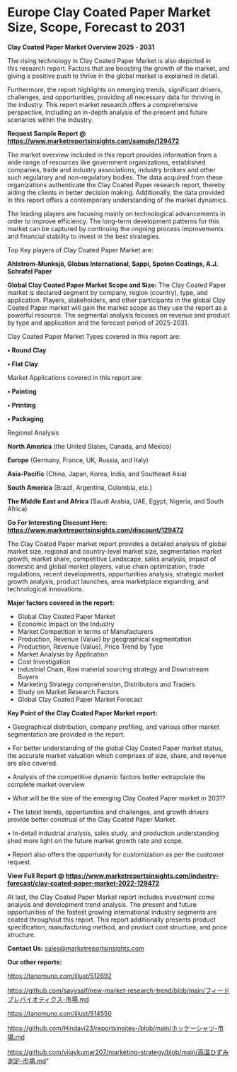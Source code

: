 # Europe Clay Coated Paper Market Size, Scope, Forecast to 2031

<Strong> Clay Coated Paper Market Overview 2025 - 2031</strong>

The rising technology in Clay Coated Paper Market is also depicted in this research report. Factors that are boosting the growth of the market, and giving a positive push to thrive in the global market is explained in detail.

Furthermore, the report highlights on emerging trends, significant drivers, challenges, and opportunities, providing all necessary data for thriving in the industry. This report market research offers a comprehensive perspective, including an in-depth analysis of the present and future scenarios within the industry.

<strong>Request Sample Report @ <a href=https://www.marketreportsinsights.com/sample/129472>https://www.marketreportsinsights.com/sample/129472</a></strong>

The market overview included in this report provides information from a wide range of resources like government organizations, established companies, trade and industry associations, industry brokers and other such regulatory and non-regulatory bodies. The data acquired from these organizations authenticate the Clay Coated Paper research report, thereby aiding the clients in better decision making. Additionally, the data provided in this report offers a contemporary understanding of the market dynamics.

The leading players are focusing mainly on technological advancements in order to improve efficiency. The long-term development patterns for this market can be captured by continuing the ongoing process improvements and financial stability to invest in the best strategies.

Top Key players of Clay Coated Paper Market are:

<strong>Ahlstrom-Munksjö, Globus International, Sappi, Spoton Coatings, A.J. Schrafel Paper</strong>

<strong><b>Global Clay Coated Paper Market Scope and Size:</b></strong>
The Clay Coated Paper market is declared segment by company, region (country), type, and application. Players, stakeholders, and other participants in the global Clay Coated Paper market will gain the market scope as they use the report as a powerful resource. The segmental analysis focuses on revenue and product by type and application and the forecast period of 2025-2031.

Clay Coated Paper Market Types covered in this report are:

<strong>• Round Clay

• Flat Clay</strong>

Market Applications covered in this report are:

<strong>• Painting

• Printing

• Packaging</strong> 

Regional Analysis

<strong>North America</strong> (the United States, Canada, and Mexico)

<strong>Europe</strong> (Germany, France, UK, Russia, and Italy)

<strong>Asia-Pacific</strong> (China, Japan, Korea, India, and Southeast Asia)

<strong>South America</strong> (Brazil, Argentina, Colombia, etc.)

<strong>The Middle East and Africa</strong> (Saudi Arabia, UAE, Egypt, Nigeria, and South Africa)

<strong>Go For Interesting Discount Here: <a href=https://www.marketreportsinsights.com/discount/129472>https://www.marketreportsinsights.com/discount/129472</a></strong>

The Clay Coated Paper market report provides a detailed analysis of global market size, regional and country-level market size, segmentation market growth, market share, competitive Landscape, sales analysis, impact of domestic and global market players, value chain optimization, trade regulations, recent developments, opportunities analysis, strategic market growth analysis, product launches, area marketplace expanding, and technological innovations.

<strong><b>Major factors covered in the report:</b></strong>
<ul>
  <li>Global Clay Coated Paper Market </li>
  <li>Economic Impact on the Industry</li>
  <li>Market Competition in terms of Manufacturers</li>
  <li>Production, Revenue (Value) by geographical segmentation</li>
  <li>Production, Revenue (Value), Price Trend by Type</li>
  <li>Market Analysis by Application</li>
  <li>Cost Investigation</li>
  <li>Industrial Chain, Raw material sourcing strategy and Downstream Buyers</li>
  <li>Marketing Strategy comprehension, Distributors and Traders</li>
  <li>Study on Market Research Factors</li>
  <li>Global Clay Coated Paper Market Forecast</li>
</ul>

<strong><b>Key Point of the Clay Coated Paper Market report:</b></strong>

• Geographical distribution, company profiling, and various other market segmentation are provided in the report.

• For better understanding of the global Clay Coated Paper market status, the accurate market valuation which comprises of size, share, and revenue are also covered.

• Analysis of the competitive dynamic factors better extrapolate the complete market overview

• What will be the size of the emerging Clay Coated Paper market in 2031?

• The latest trends, opportunities and challenges, and growth drivers provide better construal of the Clay Coated Paper Market.

• In-detail industrial analysis, sales study, and production understanding shed more light on the future market growth rate and scope.

• Report also offers the opportunity for customization as per the customer request.

<strong><b>View Full Report @ <a href=https://www.marketreportsinsights.com/industry-forecast/clay-coated-paper-market-2022-129472>https://www.marketreportsinsights.com/industry-forecast/clay-coated-paper-market-2022-129472</a></b></strong>


At last, the Clay Coated Paper Market report includes investment come analysis and development trend analysis. The present and future opportunities of the fastest growing international industry segments are coated throughout this report. This report additionally presents product specification, manufacturing method, and product cost structure, and price structure.

<strong>Contact Us:</strong>
sales@marketreportsinsights.com

<strong>Our other reports:</strong>

<a href=https://tanomuno.com/illust/512692>https://tanomuno.com/illust/512692</a>

<a href=https://github.com/sayysaif/new-market-research-trend/blob/main/フィードプレバイオティクス-市場.md>https://github.com/sayysaif/new-market-research-trend/blob/main/フィードプレバイオティクス-市場.md</a>

<a href=https://tanomuno.com/illust/514550>https://tanomuno.com/illust/514550</a>

<a href=https://github.com/Hindavi23/reportsinsites-/blob/main/ホッケーシャツ-市場.md>https://github.com/Hindavi23/reportsinsites-/blob/main/ホッケーシャツ-市場.md</a>

<a href=https://github.com/vijaykumar207/marketing-strategy/blob/main/高温ひずみ測定-市場.md>https://github.com/vijaykumar207/marketing-strategy/blob/main/高温ひずみ測定-市場.md</a>"
